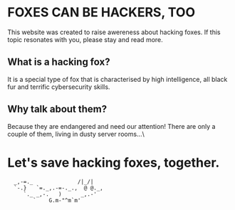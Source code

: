 # FOXES CAN BE HACKERS, TOO
This website was created to raise awereness about hacking foxes. If this topic resonates with you, please stay and read more.

## What is a hacking fox?
It is a special type of fox that is characterised by high intelligence, all black fur and terrific cybersecurity skills.

## Why talk about them?
Because they are endangered and need our attention! There are only a couple of them, living in dusty server rooms...\

# Let's save hacking foxes, together.

```
  _,-=._              /|_/|
  `-.}   `=._,.-=-._.,  @ @._,
     `._ _,-.   )      _,.-'
        `    G.m-"^m`m'        
```
